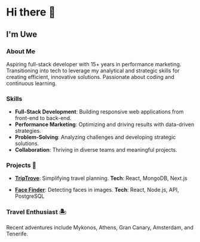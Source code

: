 # Hi there 👋

## I'm Uwe

### About Me
Aspiring full-stack developer with 15+ years in performance marketing. Transitioning into tech to leverage my analytical and strategic skills for creating efficient, innovative solutions. Passionate about coding and continuous learning.


### Skills
- **Full-Stack Development**: Building responsive web applications from front-end to back-end.
- **Performance Marketing**: Optimizing and driving results with data-driven strategies.
- **Problem-Solving**: Analyzing challenges and developing strategic solutions.
- **Collaboration**: Thriving in diverse teams and meaningful projects.

### Projects 📌
- **[TripTrove](https://trip-trove-packinglist.vercel.app)**: Simplifying travel planning. **Tech**: React, MongoDB, Next.js

- **[Face Finder](https://face-detector-ten.vercel.app)**: Detecting faces in images. **Tech**: React, Node.js, API, PostgreSQL

### Travel Enthusiast 🏝️
Recent adventures include Mykonos, Athens, Gran Canary, Amsterdam, and Tenerife.
